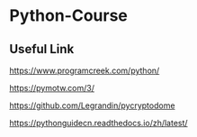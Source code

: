 # Python-Course
## Useful Link
https://www.programcreek.com/python/

https://pymotw.com/3/

https://github.com/Legrandin/pycryptodome

https://pythonguidecn.readthedocs.io/zh/latest/